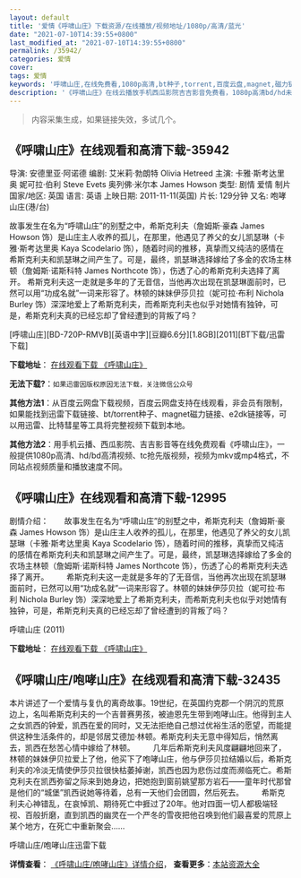 ```yaml
---
layout: default
title: '爱情《呼啸山庄》下载资源/在线播放/视频地址/1080p/高清/蓝光'
date: "2021-07-10T14:39:55+0800"
last_modified_at: "2021-07-10T14:39:55+0800"
permalink: /35942/
categories: 爱情
cover:
tags: 爱情
keywords: '呼啸山庄,在线免费看,1080p高清,bt种子,torrent,百度云盘,magnet,磁力链,迅雷下载资源'
description: '《呼啸山庄》在线云播放手机西瓜影院吉吉影音免费看，1080p高清bd/hd未删减完整版和tc抢先枪版，mkv/mp4格式，附带bt/torrent种子、magnet/磁力链、百度云盘、网盘资源迅雷下载链接'
---
```


>内容采集生成，如果链接失效，多试几个。


## 《呼啸山庄》在线观看和高清下载-35942

导演: 安德里亚·阿诺德 编剧: 艾米莉·勃朗特 Olivia Hetreed 主演: 卡雅·斯考达里奥 妮可拉·伯利 Steve Evets 奥列佛·米尔本 James Howson 类型: 剧情 爱情 制片国家/地区: 英国 语言: 英语 上映日期: 2011-11-11(英国) 片长: 129分钟 又名: 咆哮山庄(港/台)

故事发生在名为“呼啸山庄”的别墅之中，希斯克利夫（詹姆斯·豪森 James Howson 饰）是山庄主人收养的孤儿，在那里，他遇见了养父的女儿凯瑟琳（卡雅·斯考达里奥 Kaya Scodelario 饰），随着时间的推移，真挚而又纯洁的感情在希斯克利夫和凯瑟琳之间产生了。可是，最终，凯瑟琳选择嫁给了多金的农场主林顿（詹姆斯·诺斯科特 James Northcote 饰），伤透了心的希斯克利夫选择了离开。 希斯克利夫这一走就是多年的了无音信，当他再次出现在凯瑟琳面前时，已然可以用“功成名就”一词来形容了。林顿的妹妹伊莎贝拉（妮可拉·布利 Nichola Burley 饰）深深地爱上了希斯克利夫，而希斯克利夫也似乎对她情有独钟，可是，希斯克利夫真的已经忘却了曾经遭到的背叛了吗？


[呼啸山庄][BD-720P-RMVB][英语中字][豆瓣6.6分][1.8GB][2011][BT下载/迅雷下载]

**下载地址**： [在线观看下载 《呼啸山庄》](https://www.btdx8.com/torrent/wuthering_heights_2011.html) 


**无法下载?**：`如果迅雷因版权原因无法下载，关注微信公众号 `

**其他方法1**：从百度云网盘下载视频，百度云网盘支持在线观看，非会员有限制，如果能找到迅雷下载链接、bt/torrent种子、magnet磁力链接、e2dk链接等，可以用迅雷、比特彗星等工具将完整视频下载到本地。

**其他方法2**：用手机云播、西瓜影院、吉吉影音等在线免费观看《呼啸山庄》，一般提供1080p高清、hd/bd高清视频、tc抢先版视频，视频为mkv或mp4格式，不同站点视频质量和播放速度不同。


## 《呼啸山庄》在线观看和高清下载-12995

剧情介绍：　　故事发生在名为“呼啸山庄”的别墅之中，希斯克利夫（詹姆斯·豪森 James Howson 饰）是山庄主人收养的孤儿，在那里，他遇见了养父的女儿凯瑟琳（卡雅·斯考达里奥 Kaya Scodelario 饰），随着时间的推移，真挚而又纯洁的感情在希斯克利夫和凯瑟琳之间产生了。可是，最终，凯瑟琳选择嫁给了多金的农场主林顿（詹姆斯·诺斯科特 James Northcote 饰），伤透了心的希斯克利夫选择了离开。 　　希斯克利夫这一走就是多年的了无音信，当他再次出现在凯瑟琳面前时，已然可以用“功成名就”一词来形容了。林顿的妹妹伊莎贝拉（妮可拉·布利 Nichola Burley 饰）深深地爱上了希斯克利夫，而希斯克利夫也似乎对她情有独钟，可是，希斯克利夫真的已经忘却了曾经遭到的背叛了吗？


呼啸山庄 (2011)

**下载地址**： [在线观看下载 《呼啸山庄》](https://www.btbtdy.me/btdy/dy6231.html) 


## 《呼啸山庄/咆哮山庄》在线观看和高清下载-32435

本片讲述了一个爱情与复仇的离奇故事。19世纪，在英国约克郡一个阴沉的荒原边上，名叫希斯克利夫的一个吉普赛男孩，被迪恩先生带到咆哮山庄。他得到主人之女凯西的钟爱，凯西在爱的同时，又无法拒绝自己想过优裕生活的愿望，而能提供这种生活条件的，却是邻居艾德加&middot;林顿。希斯克利夫无意中得知后，悄然离去，凯西在愁苦心情中嫁给了林顿。 　　几年后希斯克利夫风度翩翩地回来了，林顿的妹妹伊贝拉爱上了他，他买下了咆哮山庄，他与伊莎贝拉结婚以后，希斯克利夫的冷淡无情使伊莎贝拉很快枯萎掉谢，凯西也因为悲伤过度而濒临死亡。希斯克利夫在凯西弥留之际来到她身边，把她抱到窗前姚望那方岩石&mdash;—童年时代那曾是他们的“城堡”凯西说她等待着，总有一天他们会团圆，然后死去。 　　希斯克利夫心神错乱，在哀悼凯、期待死亡中捱过了20年。他对四面一切人都极端轻视、百般折磨，直到凯西的幽灵在一个严冬的雪夜把他召唤到他们最喜爱的荒原上某个地方，在死亡中重新聚会&hellip;…


呼啸山庄/咆哮山庄迅雷下载

**详情查看**： [《呼啸山庄/咆哮山庄》详情介绍](/movie/32435/)， **查看更多**：[本站资源大全](/movie/t/all/)

